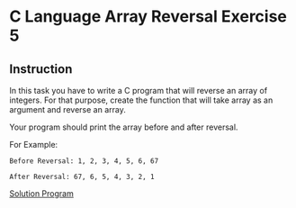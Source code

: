 # C Language Array Reversal Exercise 5

## Instruction
In this task you have to write a C program that will reverse an array of integers. For that purpose, create the function that will take array as an argument and reverse an array.

Your program should print the array before and after reversal.

For Example:
```
Before Reversal: 1, 2, 3, 4, 5, 6, 67
```
```
After Reversal: 67, 6, 5, 4, 3, 2, 1
```
 
 [Solution Program](github.com/theafrazkhan)